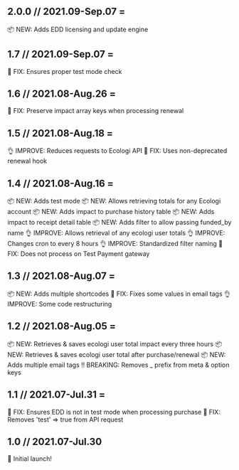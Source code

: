 ## 2.0.0 // 2021.09-Sep.07 =
📦 NEW: Adds EDD licensing and update engine

## 1.7 // 2021.09-Sep.07 =
🐛 FIX: Ensures proper test mode check

## 1.6 // 2021.08-Aug.26 =
🐛 FIX: Preserve impact array keys when processing renewal

## 1.5 // 2021.08-Aug.18 =
👌 IMPROVE: Reduces requests to Ecologi API
🐛 FIX: Uses non-deprecated renewal hook

## 1.4 // 2021.08-Aug.16 =
📦 NEW: Adds test mode
📦 NEW: Allows retrieving totals for any Ecologi account
📦 NEW: Adds impact to purchase history table
📦 NEW: Adds impact to receipt detail table
📦 NEW: Adds filter to allow passing funded_by name
👌 IMPROVE: Allows retrieval of any ecologi user totals
👌 IMPROVE: Changes cron to every 8 hours
👌 IMPROVE: Standardized filter naming
🐛 FIX: Does not process on Test Payment gateway

## 1.3 // 2021.08-Aug.07 =
📦 NEW: Adds multiple shortcodes
🐛 FIX: Fixes some values in email tags
👌 IMPROVE: Some code restructuring

## 1.2 // 2021.08-Aug.05 =
📦 NEW: Retrieves & saves ecologi user total impact every three hours
📦 NEW: Retrieves & saves ecologi user total after purchase/renewal
📦 NEW: Adds multiple email tags
‼️ BREAKING: Removes _ prefix from meta & option keys

## 1.1 // 2021.07-Jul.31 =
🐛 FIX: Ensures EDD is not in test mode when processing purchase
🐛 FIX: Removes 'test' => true from API request

## 1.0 // 2021.07-Jul.30
🚀 Initial launch!
